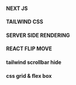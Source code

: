  


 #### NEXT JS
 #### TAILWIND CSS
 #### SERVER SIDE RENDERING
 #### REACT FLIP MOVE
 
 
 #### tailwind scrollbar hide 

 #### css grid & flex box

 